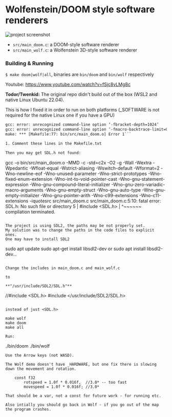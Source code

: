 # Wolfenstein/DOOM style software renderers

![project screenshot](screen/image.png)

* `src/main_doom.c`: a DOOM-style software renderer
* `src/main_wolf.c`: a Wolfenstein 3D-style software renderer

### Building & Running

`$ make doom|wolf|all`, binaries are `bin/doom` and `bin/wolf` respectively

Youtube: https://www.youtube.com/watch?v=fSjc8vLMg8c

**Todor/Twenkid:** The original repo didn't build out of the box (WSL2 and native Linux Ubuntu 22.04).

This is how I fixed it in order to run on both platforms (_SOFTWARE is not required for the native Linux one if you have a GPU)

```gcc -o bin/src/main_doom.o -MMD -c -std=c2x -O2 -g -fbracket-depth=1024 -fmacro-backtrace-limit=0 -Wall -Wextra -Wpedantic -Wfloat-equal -Wstrict-aliasing -Wswitch-default -Wformat=2 -Wno-newline-eof -Wno-unused-parameter -Wno-strict-prototypes -Wno-fixed-enum-extension -Wno-int-to-void-pointer-cast -Wno-gnu-statement-expression -Wno-gnu-compound-literal-initializer -Wno-gnu-zero-variadic-macro-arguments -Wno-gnu-empty-struct -Wno-gnu-auto-type -Wno-gnu-empty-initializer -Wno-gnu-pointer-arith -Wno-c99-extensions -Wno-c11-extensions -iquotesrc src/main_doom.c
gcc: error: unrecognized command-line option ‘-fbracket-depth=1024’
gcc: error: unrecognized command-line option ‘-fmacro-backtrace-limit=0’; did you mean ‘-ftemplate-backtrace-limit=’?
make: *** [Makefile:77: bin/src/main_doom.o] Error 1```

1. Comment these lines in the Makefile.txt

Then you may get SDL.h not found:

```
gcc -o bin/src/main_doom.o -MMD -c -std=c2x -O2 -g -Wall -Wextra -Wpedantic -Wfloat-equal -Wstrict-aliasing -Wswitch-default -Wformat=2 -Wno-newline-eof -Wno-unused-parameter -Wno-strict-prototypes -Wno-fixed-enum-extension -Wno-int-to-void-pointer-cast -Wno-gnu-statement-expression -Wno-gnu-compound-literal-initializer -Wno-gnu-zero-variadic-macro-arguments -Wno-gnu-empty-struct -Wno-gnu-auto-type -Wno-gnu-empty-initializer -Wno-gnu-pointer-arith -Wno-c99-extensions -Wno-c11-extensions -iquotesrc src/main_doom.c
src/main_doom.c:5:10: fatal error: SDL.h: No such file or directory
    5 | #include <SDL.h>
      |          ^~~~~~~
compilation terminated.
```

The project is using SDL2, the paths may be not properly set.
My solution was to change the paths in the code files to explicit ones.
One may have to install SDL2
```
sudo apt update
sudo apt-get install libsdl2-dev
or sudo apt install libsdl2-dev...
```

Change the includes in main_doom.c and main_wolf.c

to

**"/usr/include/SDL2/SDL.h"**

```
//#include <SDL.h>
#include </usr/include/SDL2/SDL.h>
```

instead of just <SDL.h>

make wolf
make doom
make all

Run:
```
./bin/doom
./bin/wolf
```
Use the Arrow keys (not WASD).

The Wolf demo doesn't have _HARDWARE, but one fix there is slowing down the movement and rotation.

```
        const f32
            rotspeed = 1.0f * 0.016f,  //3.0* -- too fast
            movespeed = 1.0f * 0.016f; //3.0*
```
That should be a var, not a const for future work - for running etc.

Also intially you should go back in Wolf - if you go out of the map the program crashes.





